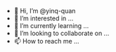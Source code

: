 - 👋 Hi, I’m @yinq-quan
- 👀 I’m interested in ...
- 🌱 I’m currently learning ...
- 💞️ I’m looking to collaborate on ...
- 📫 How to reach me ...

<!---
yinq-quan/yinq-quan is a ✨ special ✨ repository because its `README.md` (this file) appears on your GitHub profile.
You can click the Preview link to take a look at your changes.
--->
